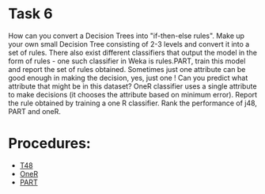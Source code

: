 # Task 6
How can you convert a Decision Trees into "if-then-else rules". Make up your own small Decision 
Tree consisting of 2-3 levels and convert it into a set of rules. There also exist different classifiers 
that output the model in the form of rules - one such classifier in Weka is rules.PART, train this model 
and report the set of rules obtained. Sometimes just one attribute can be good enough in making the 
decision, yes, just one ! Can you predict what attribute that might be in this dataset? OneR classifier 
uses a single attribute to make decisions (it chooses the attribute based on minimum error). Report the 
rule obtained by training a one R classifier. Rank the performance of j48, PART and oneR.
# Procedures:
- [T48]()
- [OneR]()
- [PART]()
